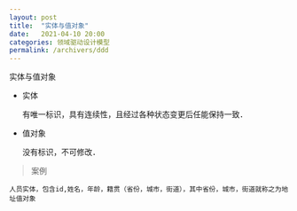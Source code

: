 ```yaml
---
layout: post
title:  "实体与值对象"
date:   2021-04-10 20:00
categories: 领域驱动设计模型
permalink: /archivers/ddd
---
```


实体与值对象

* 实体

  有唯一标识，具有连续性，且经过各种状态变更后任能保持一致．


* 值对象

  没有标识，不可修改．

> 案例
  ~~~
  人员实体，包含id,姓名，年龄，籍贯（省份，城市，街道），其中省份，城市，街道就称之为地址值对象
  
  ~~~